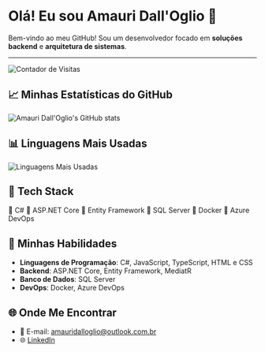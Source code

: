 # Olá! Eu sou Amauri Dall'Oglio 👋

Bem-vindo ao meu GitHub! Sou um desenvolvedor focado em **soluções backend** e **arquitetura de sistemas**.

---

![Contador de Visitas](https://komarev.com/ghpvc/?username=AmauriDallOglio&color=blue)


## 📈 Minhas Estatísticas do GitHub

![Amauri Dall'Oglio's GitHub stats](https://github-readme-stats-sigma-five.vercel.app/api?username=AmauriDallOglio&show_icons=true&theme=radical)

## 📊 Linguagens Mais Usadas

![Linguagens Mais Usadas](https://github-readme-stats.vercel.app/api/top-langs/?username=AmauriDallOglio&layout=compact&theme=radical)


## 🚀 Tech Stack
🔹 C# 🔹 ASP.NET Core 🔹 Entity Framework 🔹 SQL Server  🔹 Docker 🔹 Azure DevOps

## 🚀 Minhas Habilidades

- **Linguagens de Programação**: C#, JavaScript, TypeScript, HTML e CSS
- **Backend**: ASP.NET Core, Entity Framework, MediatR
- **Banco de Dados**: SQL Server
- **DevOps**: Docker, Azure DevOps


## 🌐 Onde Me Encontrar
- 📧 E-mail: amauridalloglio@outlook.com.br
- 🌐 [LinkedIn](https://www.linkedin.com/in/amauri-dall-oglio-0382b8b8/) 

 


